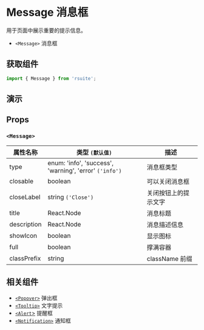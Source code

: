 # Message 消息框 [<i class="rs-icon rs-icon-edit2" ></i>](https://github.com/rsuite/rsuite.github.io/blob/master/src/components/message/index.md)

用于页面中展示重要的提示信息。

* `<Message>` 消息框

## 获取组件

```js
import { Message } from 'rsuite';
```

## 演示

<!--{demo}-->

## Props

### `<Message>`

| 属性名称    | 类型 `(默认值)`                                        | 描述                 |
| ----------- | ------------------------------------------------------ | -------------------- |
| type        | enum: 'info', 'success', 'warning', 'error' `('info')` | 消息框类型           |
| closable    | boolean                                                | 可以关闭消息框       |
| closeLabel  | string `('Close')`                                     | 关闭按钮上的提示文字 |
| title       | React.Node                                             | 消息标题             |
| description | React.Node                                             | 消息描述信息         |
| showIcon    | boolean                                                | 显示图标             |
| full        | boolean                                                | 撑满容器             |
| classPrefix | string                                                 | className 前缀       |

## 相关组件

* [`<Popover>`](./popover) 弹出框
* [`<Tooltip>`](./tooltip) 文字提示
* [`<Alert`>](./alert) 提醒框
* [`<Notification>`](./notification) 通知框
